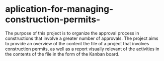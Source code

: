 # aplication-for-managing-construction-permits-

The purpose of this project is to organize the approval process in
constructions that involve a greater number of approvals. The project aims to provide an overview of the content
the file of a project that involves construction permits, as well as a report
visually relevant of the activities in the contents of the file in the form of the Kanban board.
